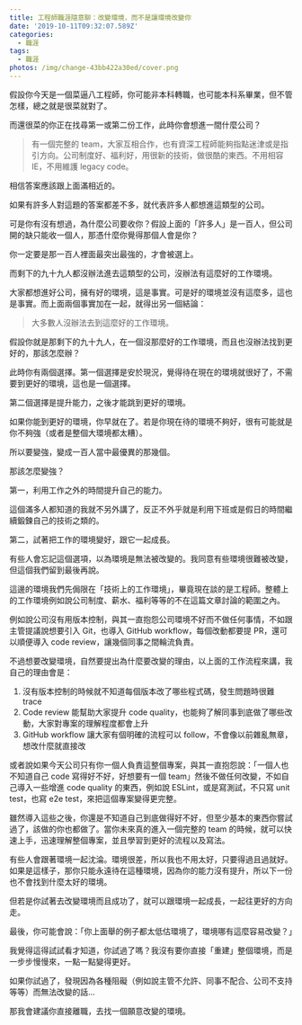 ```yaml
---
title: 工程師職涯隨意聊：改變環境，而不是讓環境改變你
date: '2019-10-11T09:32:07.589Z'
categories:
  - 職涯
tags:
  - 職涯
photos: /img/change-43bb422a30ed/cover.png
---
```


假設你今天是一個菜逼八工程師，你可能非本科轉職，也可能本科系畢業，但不管怎樣，總之就是很菜就對了。

而還很菜的你正在找尋第一或第二份工作，此時你會想進一間什麼公司？

> 有一個完整的 team，大家互相合作，也有資深工程師能夠指點迷津或是指引方向。公司制度好、福利好，用很新的技術，做很酷的東西。不用相容 IE，不用維護 legacy code。

相信答案應該跟上面滿相近的。

如果有許多人對這題的答案都差不多，就代表許多人都想進這類型的公司。

可是你有沒有想過，為什麼公司要收你？假設上面的「許多人」是一百人，但公司開的缺只能收一個人，那憑什麼你覺得那個人會是你？

你一定要是那一百人裡面最突出最強的，才會被選上。

而剩下的九十九人都沒辦法進去這類型的公司，沒辦法有這麼好的工作環境。

大家都想進好公司，擁有好的環境，這是事實。可是好的環境並沒有這麼多，這也是事實。而上面兩個事實加在一起，就得出另一個結論：

> 大多數人沒辦法去到這麼好的工作環境。

假設你就是那剩下的九十九人，在一個沒那麼好的工作環境，而且也沒辦法找到更好的，那該怎麼辦？

此時你有兩個選擇。第一個選擇是安於現況，覺得待在現在的環境就很好了，不需要到更好的環境，這也是一個選擇。

第二個選擇是提升能力，之後才能跳到更好的環境。

如果你能到更好的環境，你早就在了。若是你現在待的環境不夠好，很有可能就是你不夠強（或者是整個大環境都太糟）。

所以要變強，變成一百人當中最優異的那幾個。

那該怎麼變強？

第一，利用工作之外的時間提升自己的能力。

這個滿多人都知道的我就不另外講了，反正不外乎就是利用下班或是假日的時間繼續鍛鍊自己的技術之類的。

第二，試著把工作的環境變好，跟它一起成長。

有些人會忘記這個選項，以為環境是無法被改變的。我同意有些環境很難被改變，但這個我們留到最後再說。

這邊的環境我們先侷限在「技術上的工作環境」，畢竟現在談的是工程師。整體上的工作環境例如說公司制度、薪水、福利等等的不在這篇文章討論的範圍之內。

例如說公司沒有用版本控制，與其一直抱怨公司環境不好而不做任何事情，不如跟主管提議說想要引入 Git，也導入 GitHub workflow，每個改動都要提 PR，還可以順便導入 code review，讓幾個同事之間輪流負責。

不過想要改變環境，自然要提出為什麼要改變的理由，以上面的工作流程來講，我自己的理由會是：

1.  沒有版本控制的時候就不知道每個版本改了哪些程式碼，發生問題時很難 trace
2.  Code review 能幫助大家提升 code quality，也能夠了解同事到底做了哪些改動，大家對專案的理解程度都會上升
3.  GitHub workflow 讓大家有個明確的流程可以 follow，不會像以前雜亂無章，想改什麼就直接改

或者說如果今天公司只有你一個人負責這整個專案，與其一直抱怨說：「一個人也不知道自己 code 寫得好不好，好想要有一個 team」然後不做任何改變，不如自己導入一些增進 code quality 的東西，例如說 ESLint，或是寫測試，不只寫 unit test，也寫 e2e test，來把這個專案變得更完整。

雖然導入這些之後，你還是不知道自己到底做得好不好，但至少基本的東西你嘗試過了，該做的你也都做了。當你未來真的進入一個完整的 team 的時候，就可以快速上手，迅速理解整個專案，並且學習到更好的流程以及寫法。

有些人會跟著環境一起沈淪。環境很差，所以我也不用太好，只要得過且過就好。如果是這樣子，那你只能永遠待在這種環境，因為你的能力沒有提升，所以下一份也不會找到什麼太好的環境。

但若是你試著去改變環境而且成功了，就可以跟環境一起成長，一起往更好的方向走。

最後，你可能會說：「你上面舉的例子都太低估環境了，環境哪有這麼容易改變？」

我覺得這得試試看才知道，你試過了嗎？我沒有要你直接「重建」整個環境，而是一步步慢慢來，一點一點變得更好。

如果你試過了，發現因為各種阻礙（例如說主管不允許、同事不配合、公司不支持等等）而無法改變的話…

那我會建議你直接離職，去找一個願意改變的環境。